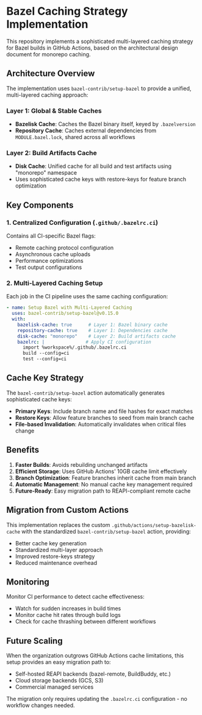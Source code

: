 # Bazel Caching Strategy Implementation

This repository implements a sophisticated multi-layered caching strategy for Bazel builds in GitHub Actions, based on the architectural design document for monorepo caching.

## Architecture Overview

The implementation uses `bazel-contrib/setup-bazel` to provide a unified, multi-layered caching approach:

### Layer 1: Global & Stable Caches
- **Bazelisk Cache**: Caches the Bazel binary itself, keyed by `.bazelversion`
- **Repository Cache**: Caches external dependencies from `MODULE.bazel.lock`, shared across all workflows

### Layer 2: Build Artifacts Cache
- **Disk Cache**: Unified cache for all build and test artifacts using "monorepo" namespace
- Uses sophisticated cache keys with restore-keys for feature branch optimization

## Key Components

### 1. Centralized Configuration (`.github/.bazelrc.ci`)
Contains all CI-specific Bazel flags:
- Remote caching protocol configuration
- Asynchronous cache uploads
- Performance optimizations
- Test output configurations

### 2. Multi-Layered Caching Setup
Each job in the CI pipeline uses the same caching configuration:
```yaml
- name: Setup Bazel with Multi-Layered Caching
  uses: bazel-contrib/setup-bazel@v0.15.0
  with:
    bazelisk-cache: true      # Layer 1: Bazel binary cache
    repository-cache: true    # Layer 1: Dependencies cache
    disk-cache: "monorepo"    # Layer 2: Build artifacts cache
    bazelrc: |               # Apply CI configuration
      import %workspace%/.github/.bazelrc.ci
      build --config=ci
      test --config=ci
```

## Cache Key Strategy

The `bazel-contrib/setup-bazel` action automatically generates sophisticated cache keys:

- **Primary Keys**: Include branch name and file hashes for exact matches
- **Restore Keys**: Allow feature branches to seed from main branch cache
- **File-based Invalidation**: Automatically invalidates when critical files change

## Benefits

1. **Faster Builds**: Avoids rebuilding unchanged artifacts
2. **Efficient Storage**: Uses GitHub Actions' 10GB cache limit effectively
3. **Branch Optimization**: Feature branches inherit cache from main branch
4. **Automatic Management**: No manual cache key management required
5. **Future-Ready**: Easy migration path to REAPI-compliant remote cache

## Migration from Custom Actions

This implementation replaces the custom `.github/actions/setup-bazelisk-cache` with the standardized `bazel-contrib/setup-bazel` action, providing:
- Better cache key generation
- Standardized multi-layer approach
- Improved restore-keys strategy
- Reduced maintenance overhead

## Monitoring

Monitor CI performance to detect cache effectiveness:
- Watch for sudden increases in build times
- Monitor cache hit rates through build logs
- Check for cache thrashing between different workflows

## Future Scaling

When the organization outgrows GitHub Actions cache limitations, this setup provides an easy migration path to:
- Self-hosted REAPI backends (bazel-remote, BuildBuddy, etc.)
- Cloud storage backends (GCS, S3)
- Commercial managed services

The migration only requires updating the `.bazelrc.ci` configuration - no workflow changes needed.